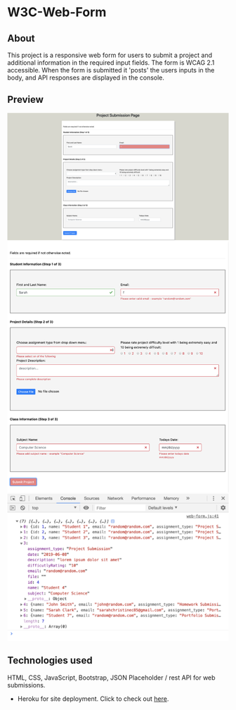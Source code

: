 # W3C-Web-Form

## About
This project is a responsive web form for users to submit a project and additional information in the required input fields.  The form is WCAG 2.1 accessible.  When the form is submitted it 'posts' the users inputs in the body, and API responses are displayed in the console. 

## Preview
![GitHub Logo](public/image/web-form.png)
![GitHub Logo](public/image/incomplete.png)
![GitHub Logo](public/image/Console.png)

##

## Technologies used
HTML, CSS, JavaScript, Bootstrap, JSON Placeholder / rest API for web submissions.

* Heroku for site deployment.  Click to check out [here](https://banana-cupcake-16306.herokuapp.com/).
